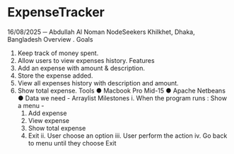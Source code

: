 # ExpenseTracker
16/08/2025
─
Abdullah Al Noman
NodeSeekers 
Khilkhet, Dhaka, Bangladesh
Overview
.
Goals
1.	Keep track of money spent.
2.	Allow users to view expenses history.
Features
1.	Add an expense with amount & description.
2.	Store the expense added.
3.	View all expenses history with description and amount.
4.	Show total expense.
Tools 
●	Macbook Pro Mid-15
●	Apache Netbeans
●	Data we need - Arraylist
Milestones
i.	When the program runs :
Show a menu - 
	1.	Add expense
	2.	View expense
	3.	Show total expense
	4.	Exit
ii.	User choose an option
iii.	User perform the action
iv.	Go back to menu until they choose Exit


